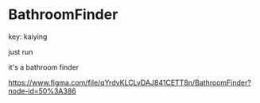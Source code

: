 # BathroomFinder

key: kaiying 

just run 

it's a bathroom finder 

https://www.figma.com/file/qYrdvKLCLvDAJ841CETT8n/BathroomFinder?node-id=50%3A386
